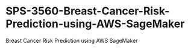 # SPS-3560-Breast-Cancer-Risk-Prediction-using-AWS-SageMaker
Breast Cancer Risk Prediction using AWS SageMaker
